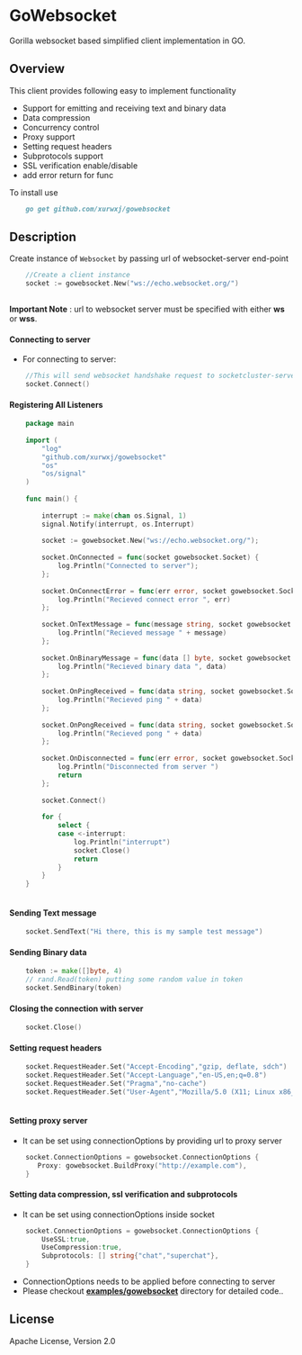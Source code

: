 # GoWebsocket
Gorilla websocket based simplified client implementation in GO.

Overview
--------
This client provides following easy to implement functionality
- Support for emitting and receiving text and binary data
- Data compression
- Concurrency control
- Proxy support
- Setting request headers
- Subprotocols support
- SSL verification enable/disable
- add error return for func

To install use

```markdown
    go get github.com/xurwxj/gowebsocket
```

Description
-----------

Create instance of `Websocket` by passing url of websocket-server end-point

```go
    //Create a client instance
    socket := gowebsocket.New("ws://echo.websocket.org/")
    
```
 
**Important Note** : url to websocket server must be specified with either **ws** or **wss**.

#### Connecting to server
- For connecting to server:

```go
    //This will send websocket handshake request to socketcluster-server
    socket.Connect()
```

#### Registering All Listeners
```go
    package main
    
    import (
    	"log"
    	"github.com/xurwxj/gowebsocket"
        "os"
        "os/signal"
    )
    
    func main() {
    
        interrupt := make(chan os.Signal, 1)
        signal.Notify(interrupt, os.Interrupt)
        
    	socket := gowebsocket.New("ws://echo.websocket.org/");
    	
    	socket.OnConnected = func(socket gowebsocket.Socket) {
    		log.Println("Connected to server");
    	};
    	
        socket.OnConnectError = func(err error, socket gowebsocket.Socket) {
            log.Println("Recieved connect error ", err)
        };
        
    	socket.OnTextMessage = func(message string, socket gowebsocket.Socket) {
    		log.Println("Recieved message " + message)
    	};
    	
    	socket.OnBinaryMessage = func(data [] byte, socket gowebsocket.Socket) {
            log.Println("Recieved binary data ", data)
        };
        
    	socket.OnPingReceived = func(data string, socket gowebsocket.Socket) {
    		log.Println("Recieved ping " + data)
    	};
    	
    	socket.OnPongReceived = func(data string, socket gowebsocket.Socket) {
            log.Println("Recieved pong " + data)
        };
        
    	socket.OnDisconnected = func(err error, socket gowebsocket.Socket) {
    		log.Println("Disconnected from server ")
    		return
    	};
    	
    	socket.Connect()
    	
        for {
            select {
            case <-interrupt:
                log.Println("interrupt")
                socket.Close()
                return
            }
        }
    }
    
``` 

#### Sending Text message

```go
    socket.SendText("Hi there, this is my sample test message")
```

#### Sending Binary data
```go
    token := make([]byte, 4)
    // rand.Read(token) putting some random value in token
    socket.SendBinary(token)
```

#### Closing the connection with server
```go
    socket.Close()
```

#### Setting request headers
```go
	socket.RequestHeader.Set("Accept-Encoding","gzip, deflate, sdch")
	socket.RequestHeader.Set("Accept-Language","en-US,en;q=0.8")
	socket.RequestHeader.Set("Pragma","no-cache")
	socket.RequestHeader.Set("User-Agent","Mozilla/5.0 (X11; Linux x86_64) AppleWebKit/537.36 (KHTML, like Gecko) Chrome/49.0.2623.87 Safari/537.36")
	
```

#### Setting proxy server
- It can be set using connectionOptions by providing url to proxy server

```go
    socket.ConnectionOptions = gowebsocket.ConnectionOptions {
       Proxy: gowebsocket.BuildProxy("http://example.com"),
    }
```

#### Setting data compression, ssl verification and subprotocols

- It can be set using connectionOptions inside socket 

```go
    socket.ConnectionOptions = gowebsocket.ConnectionOptions {
        UseSSL:true,
        UseCompression:true,
        Subprotocols: [] string{"chat","superchat"},
    }
```

- ConnectionOptions needs to be applied before connecting to server
- Please checkout [**examples/gowebsocket**](!https://github.com/xurwxj/GoWebsocket/tree/master/examples/gowebsocket) directory for detailed code..

License
-------
Apache License, Version 2.0

